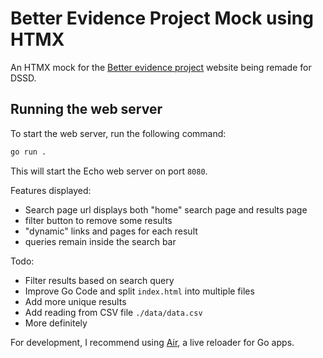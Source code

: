 # Better Evidence Project Mock using HTMX
An HTMX mock for the [Better evidence project](https://gmustaging.savepointsoftware.com/#/search) website being remade for DSSD.

## Running the web server
To start the web server, run the following command:
```bash
go run .
```

This will start the Echo web server on port `8080`.

Features displayed:
- Search page url displays both "home" search page and results page
- filter button to remove some results
- "dynamic" links and pages for each result
- queries remain inside the search bar

Todo:
- Filter results based on search query
- Improve Go Code and split `index.html` into multiple files
- Add more unique results
- Add reading from CSV file `./data/data.csv`
- More definitely

For development, I recommend using [Air](https://github.com/air-verse/air), a live reloader for Go apps.
